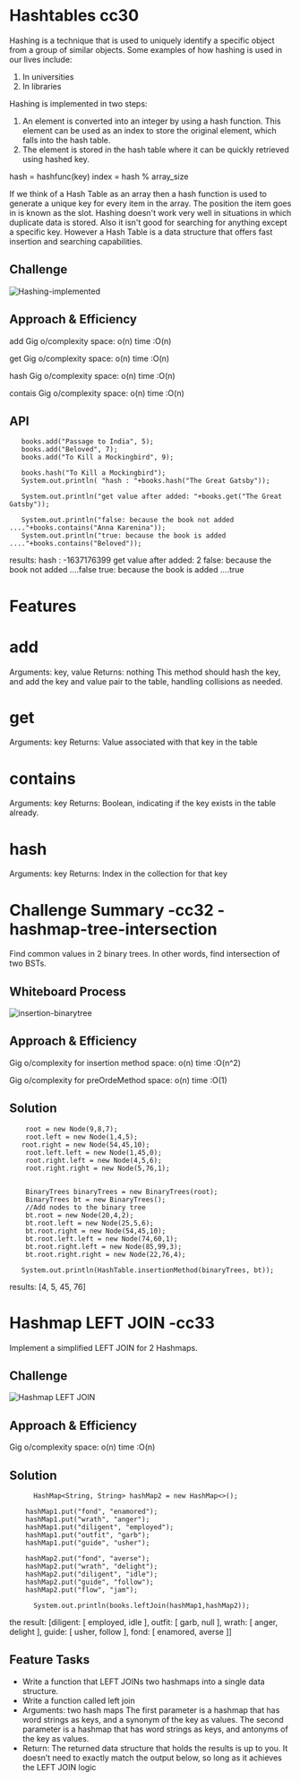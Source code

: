 # Hashtables cc30

<!-- Short summary or background information -->

Hashing is a technique that is used to uniquely identify a specific object from a group of similar objects. Some examples of how hashing is used in our lives include:

1. In universities
2. In libraries

Hashing is implemented in two steps:

1. An element is converted into an integer by using a hash function. This element can be used as an index to store the original element, which falls into the hash table.
2. The element is stored in the hash table where it can be quickly retrieved using hashed key.

hash = hashfunc(key)
index = hash % array_size

If we think of a Hash Table as an array
then a hash function is used to generate
a unique key for every item in the array.
The position the item goes in is known
as the slot. Hashing doesn't work very well
in situations in which duplicate data
is stored. Also it isn't good for searching
for anything except a specific key.
However a Hash Table is a data structure that
offers fast insertion and searching capabilities.

## Challenge

<!-- Description of the challenge -->

![Hashing-implemented](hashing-repeating.jpg)

## Approach & Efficiency

<!-- What approach did you take? Why? What is the Big O space/time for this approach? -->

add Gig o/complexity
space: o(n)
time :O(n)

get Gig o/complexity
space: o(n)
time :O(n)

hash Gig o/complexity
space: o(n)
time :O(n)

contais Gig o/complexity
space: o(n)
time :O(n)

## API

<!-- Description of each method publicly available in each of your hashtable -->

```books.add("The Great Gatsby",2);
   books.add("Passage to India", 5);
   books.add("Beloved", 7);
   books.add("To Kill a Mockingbird", 9);

   books.hash("To Kill a Mockingbird");
   System.out.println( "hash : "+books.hash("The Great Gatsby"));

   System.out.println("get value after added: "+books.get("The Great Gatsby"));

   System.out.println("false: because the book not added ...."+books.contains("Anna Karenina"));
   System.out.println("true: because the book is added ...."+books.contains("Beloved"));
```

results:
hash : -1637176399
get value after added: 2
false: because the book not added ....false
true: because the book is added ....true

# Features

# add

Arguments: key, value
Returns: nothing
This method should hash the key, and add the key and value pair to the table, handling collisions as needed.

# get

Arguments: key
Returns: Value associated with that key in the table

# contains

Arguments: key
Returns: Boolean, indicating if the key exists in the table already.

# hash

Arguments: key
Returns: Index in the collection for that key

# Challenge Summary -cc32 -hashmap-tree-intersection

<!-- Description of the challenge -->

Find common values in 2 binary trees. In other words, find intersection of two BSTs.

## Whiteboard Process

<!-- Embedded whiteboard image -->

![insertion-binarytree](hashing-table/insertion-binarytree.jpg)

## Approach & Efficiency

<!-- What approach did you take? Why? What is the Big O space/time for this approach? -->

Gig o/complexity for insertion method
space: o(n)
time :O(n^2)

Gig o/complexity for preOrdeMethod
space: o(n)
time :O(1)

## Solution

<!-- Show how to run your code, and examples of it in action -->

```Node root = new Node(2,55,1);
    root = new Node(9,8,7);
    root.left = new Node(1,4,5);
   root.right = new Node(54,45,10);
    root.left.left = new Node(1,45,0);
    root.right.left = new Node(4,5,6);
    root.right.right = new Node(5,76,1);


    BinaryTrees binaryTrees = new BinaryTrees(root);
    BinaryTrees bt = new BinaryTrees();
    //Add nodes to the binary tree
    bt.root = new Node(20,4,2);
    bt.root.left = new Node(25,5,6);
    bt.root.right = new Node(54,45,10);
    bt.root.left.left = new Node(74,60,1);
    bt.root.right.left = new Node(85,99,3);
    bt.root.right.right = new Node(22,76,4);

   System.out.println(HashTable.insertionMethod(binaryTrees, bt));
```

results: [4, 5, 45, 76]

# Hashmap LEFT JOIN -cc33

<!-- Short summary or background information -->

Implement a simplified LEFT JOIN for 2 Hashmaps.

## Challenge

<!-- Description of the challenge -->

![Hashmap LEFT JOIN](hashing-table/hash-left-join.jpg)

## Approach & Efficiency

<!-- What approach did you take? Why? What is the Big O space/time for this approach? -->

Gig o/complexity
space: o(n)
time :O(n)

## Solution

<!-- Embedded whiteboard image -->

```HashMap<String, String> hashMap1 = new HashMap<>();
      HashMap<String, String> hashMap2 = new HashMap<>();

    hashMap1.put("fond", "enamored");
    hashMap1.put("wrath", "anger");
    hashMap1.put("diligent", "employed");
    hashMap1.put("outfit", "garb");
    hashMap1.put("guide", "usher");

    hashMap2.put("fond", "averse");
    hashMap2.put("wrath", "delight");
    hashMap2.put("diligent", "idle");
    hashMap2.put("guide", "follow");
    hashMap2.put("flow", "jam");

      System.out.println(books.leftJoin(hashMap1,hashMap2));

```
the result: [diligent: [ employed, idle ], outfit: [ garb, null ], wrath: [ anger, delight ], guide: [ usher, follow ], fond: [ enamored, averse ]]

## Feature Tasks
* Write a function that LEFT JOINs two hashmaps into a single data structure.
* Write a function called left join
* Arguments: two hash maps
The first parameter is a hashmap that has word strings as keys, and a synonym of the key as values.
The second parameter is a hashmap that has word strings as keys, and antonyms of the key as values.
* Return: The returned data structure that holds the results is up to you. It doesn’t need to exactly match the output below, so long as it achieves the LEFT JOIN logic

